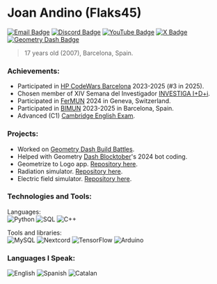 # Joan Andino (Flaks45)
[![Email Badge][EmailBadge]][Email]
[![Discord Badge][DiscordBadge]][Discord]
[![YouTube Badge][YouTubeBadge]][YouTube]
[![X Badge][XBadge]][X]
[![Geometry Dash Badge][GeometryDashBadge]][GeometryDash]

> 17 years old (2007), Barcelona, Spain.

### Achievements:
- Participated in [HP CodeWars Barcelona](https://codewarsbcn.hpcloud.hp.com/) 2023-2025 (#3 in 2025).
- Chosen member of XIV Semana del Investigador [INVESTIGA I+D+i](https://www.programainvestiga.org/).
- Participated in [FerMUN](https://fermun.org/en/) 2024 in Geneva, Switzerland.
- Participated in [BIMUN](https://www.bimunbarcelona.com/) 2023-2025 in Barcelona, Spain.
- Advanced (C1) [Cambridge English Exam](https://www.cambridgeenglish.org/exams-and-tests/advanced/).

### Projects:
- Worked on [Geometry Dash Build Battles][GeometryDashBuildBattles].
- Helped with Geometry [Dash Blocktober][Blocktober]'s 2024 bot coding.
- Geometrize to Logo app. [Repository here][GeometrizeToLogo].
- Radiation simulator. [Repository here][RadiationSimulator].
- Electric field simulator. [Repository here][ElectricField].

### Technologies and Tools:
Languages: <br>
![Python](https://img.shields.io/badge/Python-3776AB?style=for-the-badge&logo=Python&logoColor=white)
![SQL](https://img.shields.io/badge/SQL-4479A1?style=for-the-badge&logo=MySQL&logoColor=white)
![C++](https://img.shields.io/badge/C++-00599C?style=for-the-badge&logo=C%2B%2B&logoColor=white)

Tools and libraries: <br>
![MySQL](https://img.shields.io/badge/MySQL-005C84?style=for-the-badge&logo=mysql&logoColor=white)
![Nextcord](https://img.shields.io/badge/Nextcord-5865F2?style=for-the-badge&logo=discord&logoColor=white)
![TensorFlow](https://img.shields.io/badge/TensorFlow-FF6F00?style=for-the-badge&logo=TensorFlow&logoColor=white)
![Arduino](https://img.shields.io/badge/Arduino-00878F?style=for-the-badge&logo=Arduino&logoColor=white)

### Languages I Speak:
![English](https://img.shields.io/badge/English-005C84?style=for-the-badge&logo=emoji%2Bflag%2Bgb&logoColor=white)
![Spanish](https://img.shields.io/badge/Spanish-EA3B2F?style=for-the-badge&logo=emoji%2Bflag%2Bes&logoColor=white)
![Catalan](https://img.shields.io/badge/Catalan-FF9800?style=for-the-badge&logo=emoji%2Bflag%2Bcat&logoColor=white)

[DiscordBadge]: https://img.shields.io/badge/Discord-7289DA?style=for-the-badge&logo=discord&logoColor=white
[Discord]: https://discord.com/users/626491450955399188
[EmailBadge]: https://img.shields.io/badge/Email-D14836?style=for-the-badge&logo=gmail&logoColor=white
[Email]: mailto:contactflaks@gmail.com
[YouTubeBadge]: https://img.shields.io/badge/YouTube-FF0000?style=for-the-badge&logo=youtube&logoColor=white
[YouTube]: https://www.youtube.com/@flaks8909
[XBadge]: https://img.shields.io/badge/Twitter-1DA1F2?style=for-the-badge&logo=twitter&logoColor=white
[X]: https://x.com/Flaks453
[GeometryDashBadge]: https://img.shields.io/badge/Geometry%20Dash-FF5500?style=for-the-badge&logo=geometrydash&logoColor=white
[GeometryDash]: https://gdbrowser.com/u/flaks45
[GeometrizeToLogo]: https://github.com/Flaks45/Geometrize-to-logo
[RadiationSimulator]: http://github.com/Flaks45/radiation_simulator/
[ElectricField]: https://github.com/Flaks45/Electric-field
[GeometryDashBuildBattles]: https://gdbuildbattles.neocities.org/
[Blocktober]: https://x.com/blocktobergd_
